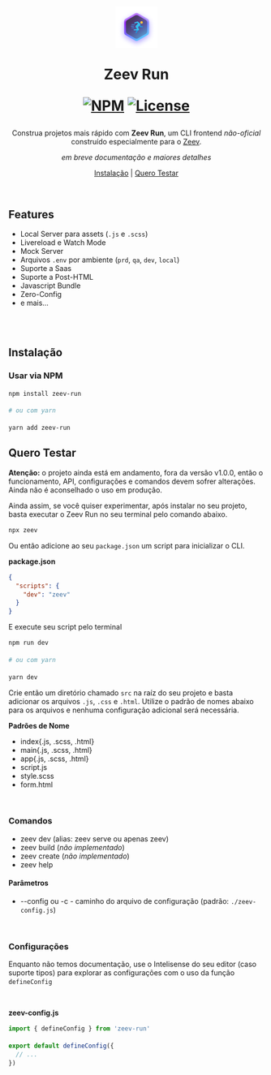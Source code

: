 <h1 align="center">
  <br>
  <img
    src="./img/zeev-run-badge.png"
    alt="Zeev Run Badge - Person running fast emoji inside a glowing purple hexagon"
  >
  <p>Zeev Run</p>

  [![NPM](https://img.shields.io/npm/v/zeev-run)](https://www.npmjs.com/package/zeev-run)
  [![License](https://img.shields.io/badge/license-MIT-blue.svg)](https://opensource.org/licenses/MIT)
</h1>

<p align="center">
  Construa projetos mais rápido com <strong>Zeev Run</strong>, um CLI frontend <em>não-oficial</em> construído especialmente para o <a href="http://zeev.it" target="_blank">Zeev</a>.
</p>

<p align="center">
  <em>em breve documentação e maiores detalhes</em>
</p>

<p align="center">
  <a href="#instalação">Instalação</a> |
  <a href="#quero-testar">Quero Testar</a>
</p>

<br>

## Features
- Local Server para assets (`.js` e `.scss`)
- Livereload e Watch Mode
- Mock Server
- Arquivos `.env` por ambiente (`prd`, `qa`, `dev`, `local`)
- Suporte a Saas
- Suporte a Post-HTML
- Javascript Bundle
- Zero-Config
- e mais...

<br></br>

## Instalação
### Usar via NPM

```bash
npm install zeev-run

# ou com yarn

yarn add zeev-run
```
## Quero Testar

**Atenção:** o projeto ainda está em andamento, fora da versão v1.0.0, então o funcionamento, API, configurações e comandos devem sofrer alterações. Ainda não é aconselhado o uso em produção.

Ainda assim, se você quiser experimentar, após instalar no seu projeto, basta executar o Zeev Run no seu terminal pelo comando abaixo.

```bash
npx zeev
```

Ou então adicione ao seu `package.json` um script para inicializar o CLI.

**package.json**
```json
{
  "scripts": {
    "dev": "zeev"
  }
}
```

E execute seu script pelo terminal
```bash
npm run dev

# ou com yarn

yarn dev
```

Crie então um diretório chamado `src` na raíz do seu projeto e basta adicionar os arquivos `.js`, `.css` e `.html`. Utilize o padrão de nomes abaixo para os arquivos e nenhuma configuração adicional será necessária.

**Padrões de Nome**
- index{.js, .scss, .html}
- main{.js, .scss, .html}
- app{.js, .scss, .html}
- script.js
- style.scss
- form.html

<br>

### Comandos
- zeev dev (alias: zeev serve ou apenas zeev)
- zeev build (_não implementado_)
- zeev create (_não implementado_)
- zeev help

#### Parâmetros
- --config ou -c - caminho do arquivo de configuração (padrão: `./zeev-config.js`)

<br>

### Configurações
Enquanto não temos documentação, use o Intelisense do seu editor (caso suporte tipos) para explorar as configurações com o uso da função `defineConfig`

<br>

**zeev-config.js**
```js
import { defineConfig } from 'zeev-run'

export default defineConfig({
  // ...
})
```
